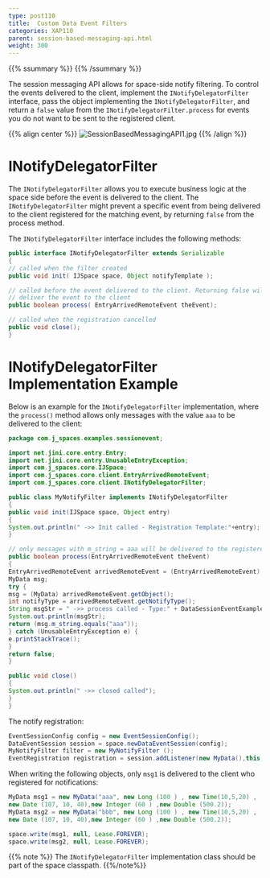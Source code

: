 ```yaml
---
type: post110
title:  Custom Data Event Filters
categories: XAP110
parent: session-based-messaging-api.html
weight: 300
---
```


{{% ssummary %}} {{% /ssummary %}}


The session messaging API allows for space-side notify filtering. To control the events delivered to the client, implement the `INotifyDelegatorFilter` interface, pass the object implementing the `INotifyDelegatorFilter`, and return a `false` value from the `INotifyDelegatorFilter.process` for events you do not want to be sent to the registered client.

{{% align center %}}
![SessionBasedMessagingAPI1.jpg](/attachment_files/sessionbasedmessagingapi11.jpg)
{{% /align %}}

# INotifyDelegatorFilter

The `INotifyDelegatorFilter` allows you to execute business logic at the space side before the event is delivered to the client. The `INotifyDelegatorFilter` might prevent a specific event from being delivered to the client registered for the matching event, by returning `false` from the process method.

The `INotifyDelegatorFilter` interface includes the following methods:


```java
public interface INotifyDelegatorFilter extends Serializable
{
// called when the filter created
public void init( IJSpace space, Object notifyTemplate );

// called before the event delivered to the client. Returning false will not
// deliver the event to the client
public boolean process( EntryArrivedRemoteEvent theEvent);

// called when the registration cancelled
public void close();
}
```

# INotifyDelegatorFilter Implementation Example
Below is an example for the `INotifyDelegatorFilter` implementation, where the `process()` method allows only messages with the value `aaa` to be delivered to the client:


```java
package com.j_spaces.examples.sessionevent;

import net.jini.core.entry.Entry;
import net.jini.core.entry.UnusableEntryException;
import com.j_spaces.core.IJSpace;
import com.j_spaces.core.client.EntryArrivedRemoteEvent;
import com.j_spaces.core.client.INotifyDelegatorFilter;

public class MyNotifyFilter implements INotifyDelegatorFilter
{
public void init(IJSpace space, Object entry)
{
System.out.println(" ->> Init called - Registration Template:"+entry);
}

// only messages with m_string = aaa will be delivered to the registered client
public boolean process(EntryArrivedRemoteEvent theEvent)
{
EntryArrivedRemoteEvent arrivedRemoteEvent = (EntryArrivedRemoteEvent) theEvent;
MyData msg;
try {
msg = (MyData) arrivedRemoteEvent.getObject();
int notifyType = arrivedRemoteEvent.getNotifyType();
String msgStr = " ->> process called - Type:" + DataSessionEventExample.getNotifyDesc(notifyType)+" - Data:" + msg ;
System.out.println(msgStr);
return (msg.m_string.equals("aaa"));
} catch (UnusableEntryException e) {
e.printStackTrace();
}
return false;
}

public void close()
{
System.out.println(" ->> closed called");
}
}
```

The notify registration:


```java
EventSessionConfig config = new EventSessionConfig();
DataEventSession session = space.newDataEventSession(config);
MyNotifyFilter filter = new MyNotifyFilter ();
EventRegistration registration = session.addListener(new MyData(),this,Lease.FOREVER,null,filter);
```

When writing the following objects, only `msg1` is delivered to the client who registered for notifications:


```java
MyData msg1 = new MyData("aaa", new Long (100 ) , new Time(10,5,20) ,
new Date (107, 10, 40),new Integer (60 ) ,new Double (500.2));
MyData msg2 = new MyData("bbb", new Long (100 ) , new Time(10,5,20) ,
new Date (107, 10, 40),new Integer (60 ) ,new Double (500.2));

space.write(msg1, null, Lease.FOREVER);
space.write(msg2, null, Lease.FOREVER);
```

{{% note %}}
The `INotifyDelegatorFilter` implementation class should be part of the space classpath.
{{%/note%}}
